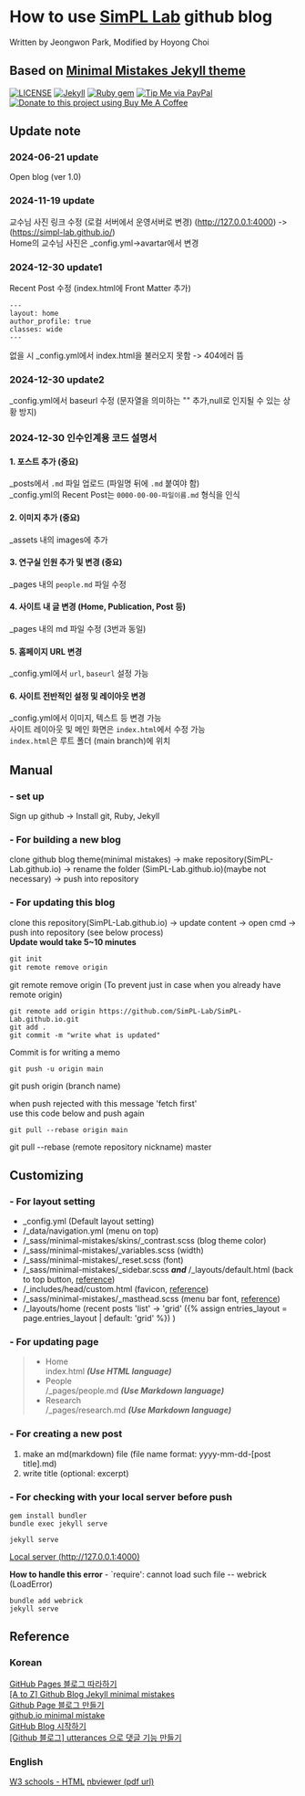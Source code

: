 # How to use [SimPL Lab](https://simpl-lab.github.io/) github blog
Written by Jeongwon Park,
Modified by Hoyong Choi

## Based on [Minimal Mistakes Jekyll theme](https://mmistakes.github.io/minimal-mistakes/)

[![LICENSE](https://img.shields.io/badge/license-MIT-lightgrey.svg)](https://raw.githubusercontent.com/mmistakes/minimal-mistakes/master/LICENSE)
[![Jekyll](https://img.shields.io/badge/jekyll-%3E%3D%203.7-blue.svg)](https://jekyllrb.com/)
[![Ruby gem](https://img.shields.io/gem/v/minimal-mistakes-jekyll.svg)](https://rubygems.org/gems/minimal-mistakes-jekyll)
[![Tip Me via PayPal](https://img.shields.io/badge/PayPal-tip%20me-green.svg?logo=paypal)](https://www.paypal.me/mmistakes)
[![Donate to this project using Buy Me A Coffee](https://img.shields.io/badge/buy%20me%20a%20coffee-donate-yellow.svg)](https://www.buymeacoffee.com/mmistakes)

## Update note
### 2024-06-21 update
Open blog (ver 1.0)
### 2024-11-19 update
교수님 사진 링크 수정 (로컬 서버에서 운영서버로 변경) (http://127.0.0.1:4000) -> (https://simpl-lab.github.io/) <br>
Home의 교수님 사진은 _config.yml->avartar에서 변경
### 2024-12-30 update1
Recent Post 수정 (index.html에 Front Matter 추가)
~~~
---
layout: home
author_profile: true
classes: wide
---
~~~
없을 시 _config.yml에서 index.html을 불러오지 못함 -> 404에러 뜸
### 2024-12-30 update2
_config.yml에서 baseurl 수정 (문자열을 의미하는 "" 추가,null로 인지될 수 있는 상황 방지)
<h3>2024-12-30 인수인계용 코드 설명서</h2>

<h4>1. 포스트 추가 (중요)</h3>
<p>_posts에서 <code>.md</code> 파일 업로드 (파일명 뒤에 <code>.md</code> 붙여야 함)<br>
_config.yml의 Recent Post는 <code>0000-00-00-파일이름.md</code> 형식을 인식</p>

<h4>2. 이미지 추가 (중요)</h3>
<p>_assets 내의 images에 추가</p>

<h4>3. 연구실 인원 추가 및 변경 (중요)</h3>
<p>_pages 내의 <code>people.md</code> 파일 수정</p>

<h4>4. 사이트 내 글 변경 (Home, Publication, Post 등)</h3>
<p>_pages 내의 md 파일 수정 (3번과 동일)</p>

<h4>5. 홈페이지 URL 변경</h3>
<p>_config.yml에서 <code>url</code>, <code>baseurl</code> 설정 가능</p>

<h4>6. 사이트 전반적인 설정 및 레이아웃 변경</h3>
<p>_config.yml에서 이미지, 텍스트 등 변경 가능<br>
사이트 레이아웃 및 메인 화면은 <code>index.html</code>에서 수정 가능<br>
<code>index.html</code>은 루트 폴더 (main branch)에 위치</p>


## Manual
### - set up
Sign up github -> Install git, Ruby, Jekyll
### - For building a new blog 
clone github blog theme(minimal mistakes) -> make repository(SimPL-Lab.github.io) -> rename the folder (SimPL-Lab.github.io)(maybe not necessary) -> push into repository
### - For updating this blog
clone this repository(SimPL-Lab.github.io) -> update content -> open cmd -> push into repository (see below process)  
**Update would take 5~10 minutes**

~~~md
git init
git remote remove origin
~~~
git remote remove origin (To prevent just in case when you already have remote origin)
~~~ 
git remote add origin https://github.com/SimPL-Lab/SimPL-Lab.github.io.git
git add .
git commit -m "write what is updated"
~~~
Commit is for writing a memo
~~~
git push -u origin main
~~~
git push origin (branch name)

when push rejected with this message 'fetch first'  
use this code below and push again
~~~
git pull --rebase origin main
~~~
git pull --rebase (remote repository nickname) master  

## Customizing
### - For layout setting
* _config.yml (Default layout setting)
* /_data/navigation.yml (menu on top)
* /_sass/minimal-mistakes/skins/_contrast.scss (blog theme color)
* /_sass/minimal-mistakes/_variables.scss (width)
* /_sass/minimal-mistakes/_reset.scss (font)
* /_sass/minimal-mistakes/_sidebar.scss ***and*** /_layouts/default.html (back to top button, [reference](https://masunii.github.io/blog_custom/top_button/))
* /_includes/head/custom.html (favicon, [reference](https://danggai.github.io/github.io/Github.io-%ED%8C%8C%EB%B9%84%EC%BD%98-%EC%88%98%EC%A0%95%ED%95%98%EA%B8%B0/))
* /_sass/minimal-mistakes/_masthead.scss (menu bar font, [reference](https://devinlife.com/howto%20github%20pages/github-pages-settings/))
* /_layouts/home (recent posts 'list' -> 'grid' ({% assign entries_layout = page.entries_layout | default: 'grid' %}) )

### - For updating page
> * Home  
index.html ***(Use HTML language)***
> * People  
/_pages/people.md ***(Use Markdown language)***
> * Research  
/_pages/research.md ***(Use Markdown language)***
### - For creating a new post
1. make an md(markdown) file (file name format: yyyy-mm-dd-[post title].md)
2. write title (optional: excerpt)
### - For checking with your local server before push
~~~
gem install bundler
bundle exec jekyll serve
~~~
~~~
jekyll serve
~~~
[Local server (http://127.0.0.1:4000)](http://127.0.0.1:4000)  

**How to handle this error** - `require': cannot load such file -- webrick (LoadError)
~~~
bundle add webrick
jekyll serve
~~~

## Reference
### Korean
[GitHub Pages 블로그 따라하기](https://devinlife.com/howto/)  
[[A to Z] Github Blog Jekyll minimal mistakes](https://eona1301.github.io/a_to_z/GithubBlog/#00-github-blog-a-to-z)  
[Github Page 블로그 만들기](https://jinhoooooou.github.io/tags/#github-page)  
[github.io minimal mistake](https://danggai.github.io/tags/#github-io)  
[GitHub Blog 시작하기](https://honbabzone.com/jekyll/start-gitHubBlog/)  
[[Github 블로그] utterances 으로 댓글 기능 만들기](https://ansohxxn.github.io/blog/utterances/)
### English
[W3 schools - HTML](https://www.w3schools.com/html/default.asp)
[nbviewer (pdf url)](https://nbviewer.org/)
